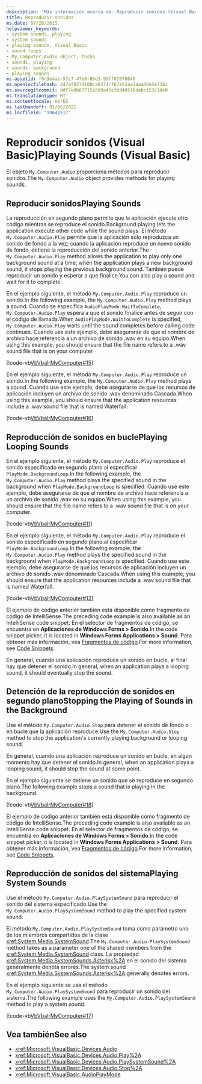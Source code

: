 ```yaml
---
description: 'Más información acerca de: Reproducir sonidos (Visual Basic)'
title: Reproducir sonidos
ms.date: 07/20/2015
helpviewer_keywords:
- system sounds, playing
- system sounds
- playing sounds, Visual Basic
- sound loops
- My.Computer.Audio object, tasks
- sounds, playing
- sounds, background
- playing sounds
ms.assetid: f0d9e4ab-57c7-47b6-86d3-99ff07078040
ms.openlocfilehash: 247af8274108ca8374cf87e53aa2aaad8e5e736c
ms.sourcegitcommit: ddf7edb67715a5b9a45e3dd44536dabc153c1de0
ms.translationtype: HT
ms.contentlocale: es-ES
ms.lasthandoff: 02/06/2021
ms.locfileid: "99641517"
---
```

# <a name="playing-sounds-visual-basic"></a><span data-ttu-id="e0de2-103">Reproducir sonidos (Visual Basic)</span><span class="sxs-lookup"><span data-stu-id="e0de2-103">Playing Sounds (Visual Basic)</span></span>

<span data-ttu-id="e0de2-104">El objeto `My.Computer.Audio` proporciona métodos para reproducir sonidos.</span><span class="sxs-lookup"><span data-stu-id="e0de2-104">The `My.Computer.Audio` object provides methods for playing sounds.</span></span>  
  
## <a name="playing-sounds"></a><span data-ttu-id="e0de2-105">Reproducir sonidos</span><span class="sxs-lookup"><span data-stu-id="e0de2-105">Playing Sounds</span></span>  

 <span data-ttu-id="e0de2-106">La reproducción en segundo plano permite que la aplicación ejecute otro código mientras se reproduce el sonido.</span><span class="sxs-lookup"><span data-stu-id="e0de2-106">Background playing lets the application execute other code while the sound plays.</span></span> <span data-ttu-id="e0de2-107">El método `My.Computer.Audio.Play` permite que la aplicación solo reproduzca un sonido de fondo a la vez; cuando la aplicación reproduce un nuevo sonido de fondo, detiene la reproducción del sonido anterior.</span><span class="sxs-lookup"><span data-stu-id="e0de2-107">The `My.Computer.Audio.Play` method allows the application to play only one background sound at a time; when the application plays a new background sound, it stops playing the previous background sound.</span></span> <span data-ttu-id="e0de2-108">También puede reproducir un sonido y esperar a que finalice.</span><span class="sxs-lookup"><span data-stu-id="e0de2-108">You can also play a sound and wait for it to complete.</span></span>  
  
 <span data-ttu-id="e0de2-109">En el ejemplo siguiente, el método `My.Computer.Audio.Play` reproduce un sonido.</span><span class="sxs-lookup"><span data-stu-id="e0de2-109">In the following example, the `My.Computer.Audio.Play` method plays a sound.</span></span> <span data-ttu-id="e0de2-110">Cuando se especifica `AudioPlayMode.WaitToComplete`, `My.Computer.Audio.Play` espera a que el sonido finalice antes de seguir con el código de llamada.</span><span class="sxs-lookup"><span data-stu-id="e0de2-110">When `AudioPlayMode.WaitToComplete` is specified, `My.Computer.Audio.Play` waits until the sound completes before calling code continues.</span></span> <span data-ttu-id="e0de2-111">Cuando use este ejemplo, debe asegurarse de que el nombre de archivo hace referencia a un archivo de sonido .wav en su equipo.</span><span class="sxs-lookup"><span data-stu-id="e0de2-111">When using this example, you should ensure that the file name refers to a .wav sound file that is on your computer</span></span>  
  
 [!code-vb[VbVbalrMyComputer#15](~/samples/snippets/visualbasic/VS_Snippets_VBCSharp/VbVbalrMyComputer/VB/Class1.vb#15)]  
  
 <span data-ttu-id="e0de2-112">En el ejemplo siguiente, el método `My.Computer.Audio.Play` reproduce un sonido.</span><span class="sxs-lookup"><span data-stu-id="e0de2-112">In the following example, the `My.Computer.Audio.Play` method plays a sound.</span></span> <span data-ttu-id="e0de2-113">Cuando use este ejemplo, debe asegurarse de que los recursos de aplicación incluyen un archivo de sonido .wav denominado Cascada.</span><span class="sxs-lookup"><span data-stu-id="e0de2-113">When using this example, you should ensure that the application resources include a .wav sound file that is named Waterfall.</span></span>  
  
 [!code-vb[VbVbalrMyComputer#16](~/samples/snippets/visualbasic/VS_Snippets_VBCSharp/VbVbalrMyComputer/VB/Class1.vb#16)]  
  
## <a name="playing-looping-sounds"></a><span data-ttu-id="e0de2-114">Reproducción de sonidos en bucle</span><span class="sxs-lookup"><span data-stu-id="e0de2-114">Playing Looping Sounds</span></span>  

 <span data-ttu-id="e0de2-115">En el ejemplo siguiente, el método `My.Computer.Audio.Play` reproduce el sonido especificado en segundo plano al especificar `PlayMode.BackgroundLoop`.</span><span class="sxs-lookup"><span data-stu-id="e0de2-115">In the following example, the `My.Computer.Audio.Play` method plays the specified sound in the background when `PlayMode.BackgroundLoop` is specified.</span></span> <span data-ttu-id="e0de2-116">Cuando use este ejemplo, debe asegurarse de que el nombre de archivo hace referencia a un archivo de sonido .wav en su equipo.</span><span class="sxs-lookup"><span data-stu-id="e0de2-116">When using this example, you should ensure that the file name refers to a .wav sound file that is on your computer.</span></span>  
  
 [!code-vb[VbVbalrMyComputer#11](~/samples/snippets/visualbasic/VS_Snippets_VBCSharp/VbVbalrMyComputer/VB/Class1.vb#11)]  
  
 <span data-ttu-id="e0de2-117">En el ejemplo siguiente, el método `My.Computer.Audio.Play` reproduce el sonido especificado en segundo plano al especificar `PlayMode.BackgroundLoop`.</span><span class="sxs-lookup"><span data-stu-id="e0de2-117">In the following example, the `My.Computer.Audio.Play` method plays the specified sound in the background when `PlayMode.BackgroundLoop` is specified.</span></span> <span data-ttu-id="e0de2-118">Cuando use este ejemplo, debe asegurarse de que los recursos de aplicación incluyen un archivo de sonido .wav denominado Cascada.</span><span class="sxs-lookup"><span data-stu-id="e0de2-118">When using this example, you should ensure that the application resources include a .wav sound file that is named Waterfall.</span></span>  
  
 [!code-vb[VbVbalrMyComputer#12](~/samples/snippets/visualbasic/VS_Snippets_VBCSharp/VbVbalrMyComputer/VB/Class1.vb#12)]  
  
 <span data-ttu-id="e0de2-119">El ejemplo de código anterior también está disponible como fragmento de código de IntelliSense.</span><span class="sxs-lookup"><span data-stu-id="e0de2-119">The preceding code example is also available as an IntelliSense code snippet.</span></span> <span data-ttu-id="e0de2-120">En el selector de fragmentos de código, se encuentra en **Aplicaciones de Windows Forms > Sonido**.</span><span class="sxs-lookup"><span data-stu-id="e0de2-120">In the code snippet picker, it is located in **Windows Forms Applications > Sound**.</span></span> <span data-ttu-id="e0de2-121">Para obtener más información, vea [Fragmentos de código](/visualstudio/ide/code-snippets).</span><span class="sxs-lookup"><span data-stu-id="e0de2-121">For more information, see [Code Snippets](/visualstudio/ide/code-snippets).</span></span>  
  
 <span data-ttu-id="e0de2-122">En general, cuando una aplicación reproduce un sonido en bucle, al final hay que detener el sonido.</span><span class="sxs-lookup"><span data-stu-id="e0de2-122">In general, when an application plays a looping sound, it should eventually stop the sound.</span></span>  
  
## <a name="stopping-the-playing-of-sounds-in-the-background"></a><span data-ttu-id="e0de2-123">Detención de la reproducción de sonidos en segundo plano</span><span class="sxs-lookup"><span data-stu-id="e0de2-123">Stopping the Playing of Sounds in the Background</span></span>  

 <span data-ttu-id="e0de2-124">Use el método `My.Computer.Audio.Stop` para detener el sonido de fondo o en bucle que la aplicación reproduce.</span><span class="sxs-lookup"><span data-stu-id="e0de2-124">Use the `My.Computer.Audio.Stop` method to stop the application's currently playing background or looping sound.</span></span>  
  
 <span data-ttu-id="e0de2-125">En general, cuando una aplicación reproduce un sonido en bucle, en algún momento hay que detener el sonido.</span><span class="sxs-lookup"><span data-stu-id="e0de2-125">In general, when an application plays a looping sound, it should stop the sound at some point.</span></span>  
  
 <span data-ttu-id="e0de2-126">En el ejemplo siguiente se detiene un sonido que se reproduce en segundo plano.</span><span class="sxs-lookup"><span data-stu-id="e0de2-126">The following example stops a sound that is playing in the background.</span></span>  
  
 [!code-vb[VbVbalrMyComputer#18](~/samples/snippets/visualbasic/VS_Snippets_VBCSharp/VbVbalrMyComputer/VB/Class1.vb#18)]  
  
 <span data-ttu-id="e0de2-127">El ejemplo de código anterior también está disponible como fragmento de código de IntelliSense.</span><span class="sxs-lookup"><span data-stu-id="e0de2-127">The preceding code example is also available as an IntelliSense code snippet.</span></span> <span data-ttu-id="e0de2-128">En el selector de fragmentos de código, se encuentra en **Aplicaciones de Windows Forms > Sonido**.</span><span class="sxs-lookup"><span data-stu-id="e0de2-128">In the code snippet picker, it is located in **Windows Forms Applications > Sound**.</span></span> <span data-ttu-id="e0de2-129">Para obtener más información, vea [Fragmentos de código](/visualstudio/ide/code-snippets).</span><span class="sxs-lookup"><span data-stu-id="e0de2-129">For more information, see [Code Snippets](/visualstudio/ide/code-snippets).</span></span>  
  
## <a name="playing-system-sounds"></a><span data-ttu-id="e0de2-130">Reproducción de sonidos del sistema</span><span class="sxs-lookup"><span data-stu-id="e0de2-130">Playing System Sounds</span></span>  

 <span data-ttu-id="e0de2-131">Use el método `My.Computer.Audio.PlaySystemSound` para reproducir el sonido del sistema especificado.</span><span class="sxs-lookup"><span data-stu-id="e0de2-131">Use the `My.Computer.Audio.PlaySystemSound` method to play the specified system sound.</span></span>  
  
 <span data-ttu-id="e0de2-132">El método `My.Computer.Audio.PlaySystemSound` toma como parámetro uno de los miembros compartidos de la clase <xref:System.Media.SystemSound>.</span><span class="sxs-lookup"><span data-stu-id="e0de2-132">The `My.Computer.Audio.PlaySystemSound` method takes as a parameter one of the shared members from the <xref:System.Media.SystemSound> class.</span></span> <span data-ttu-id="e0de2-133">La propiedad <xref:System.Media.SystemSounds.Asterisk%2A> en el sonido del sistema generalmente denota errores.</span><span class="sxs-lookup"><span data-stu-id="e0de2-133">The system sound <xref:System.Media.SystemSounds.Asterisk%2A> generally denotes errors.</span></span>  
  
 <span data-ttu-id="e0de2-134">En el ejemplo siguiente se usa el método `My.Computer.Audio.PlaySystemSound` para reproducir un sonido del sistema.</span><span class="sxs-lookup"><span data-stu-id="e0de2-134">The following example uses the `My.Computer.Audio.PlaySystemSound` method to play a system sound.</span></span>  
  
 [!code-vb[VbVbalrMyComputer#17](~/samples/snippets/visualbasic/VS_Snippets_VBCSharp/VbVbalrMyComputer/VB/Class1.vb#17)]  
  
## <a name="see-also"></a><span data-ttu-id="e0de2-135">Vea también</span><span class="sxs-lookup"><span data-stu-id="e0de2-135">See also</span></span>

- <xref:Microsoft.VisualBasic.Devices.Audio>
- <xref:Microsoft.VisualBasic.Devices.Audio.Play%2A>
- <xref:Microsoft.VisualBasic.Devices.Audio.PlaySystemSound%2A>
- <xref:Microsoft.VisualBasic.Devices.Audio.Stop%2A>
- <xref:Microsoft.VisualBasic.AudioPlayMode>
